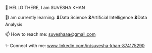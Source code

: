  👋 HELLO THERE, I am SUVESHA KHAN 

 🌻I am currently learning:
    🎗️Data Science 
    🎗️Artificial Intelligence
    🎗️Data Analysis
    
 📫 How to reach me: suveshaaa@gmail.com

 ✨ Connect with me:
    www.linkedin.com/in/suvesha-khan-874175290
    
    

<!---
suveshak/suveshak is a ✨ special ✨ repository because its `README.md` (this file) appears on your GitHub profile.
You can click the Preview link to take a look at your changes.
--->
